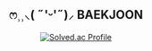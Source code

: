 <div align = center>
  
  <h2> ෆ⸒⸒⸜( ˶'ᵕ'˶)⸝  BAEKJOON </h2>
  
[![Solved.ac Profile](http://mazassumnida.wtf/api/v2/generate_badge?boj=chlek555)](https://solved.ac/chlek555/)
